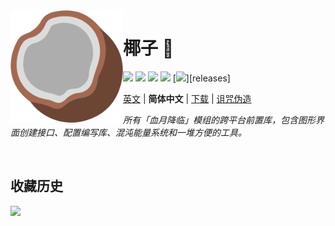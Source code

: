 <!--suppress HtmlDeprecatedAttribute, CheckImageSize -->
<img src="icon.png" align="left" width="180" alt="logo">

# 椰子 :coconut:

[![](https://img.shields.io/github/license/BMBTeam/kokos.svg)](../LICENSE)
[![](https://img.shields.io/github/release/BMBTeam/kokos.svg)](https://github.com/BMBTeam/kokos/releases)
![](http://cf.way2muchnoise.eu/versions/minecraft_kokos_all.svg)
[![](http://cf.way2muchnoise.eu/kokos.svg)](https://minecraft.curseforge.com/projects/kokos)
[![](https://img.shields.io/github/v/release/BMBTeam/kokos?include_prereleases&sort=semver)][releases]

[英文](../README.md) | **简体中文** | [下载](https://github.com/BMBTeam/kokos/releases) |
[诅咒伪造](https://minecraft.curseforge.com/projects/kokos)

*所有「血月降临」模组的跨平台前置库，包含图形界面创建接口、配置编写库、混沌能量系统和一堆方便的工具。*

<p>&nbsp;</p>

## 收藏历史

[![](https://api.star-history.com/svg?repos=BMBTeam/kokos&type=Timeline)](https://star-history.com/#BMBTeam/kokos&Timeline)
